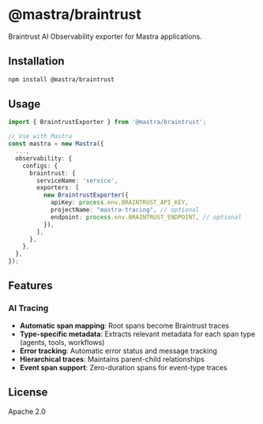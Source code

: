 # @mastra/braintrust

Braintrust AI Observability exporter for Mastra applications.

## Installation

```bash
npm install @mastra/braintrust
```

## Usage

```typescript
import { BraintrustExporter } from '@mastra/braintrust';

// Use with Mastra
const mastra = new Mastra({
  ...,
  observability: {
    configs: {
      braintrust: {
        serviceName: 'service',
        exporters: [
          new BraintrustExporter({
            apiKey: process.env.BRAINTRUST_API_KEY,
            projectName: "mastra-tracing", // optional
            endpoint: process.env.BRAINTRUST_ENDPOINT, // optional
          }),
        ],
      },
    },
  },
});
```

## Features

### AI Tracing

- **Automatic span mapping**: Root spans become Braintrust traces
- **Type-specific metadata**: Extracts relevant metadata for each span type (agents, tools, workflows)
- **Error tracking**: Automatic error status and message tracking
- **Hierarchical traces**: Maintains parent-child relationships
- **Event span support**: Zero-duration spans for event-type traces

## License

Apache 2.0
